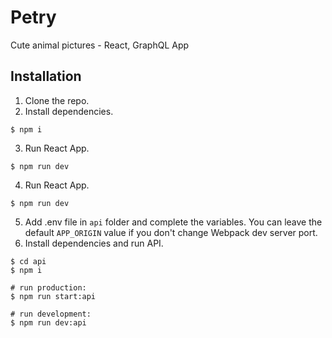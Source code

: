 # Petry
Cute animal pictures - React, GraphQL App

## Installation
1. Clone the repo.
2. Install dependencies.
```
$ npm i
```
3. Run React App.
```
$ npm run dev
```
4. Run React App.
```
$ npm run dev
```
5. Add .env file in `api` folder and complete the variables. You can leave the default `APP_ORIGIN` value if you don't change Webpack dev server port.
6. Install dependencies and run API.
```
$ cd api
$ npm i

# run production: 
$ npm run start:api

# run development:
$ npm run dev:api
```
